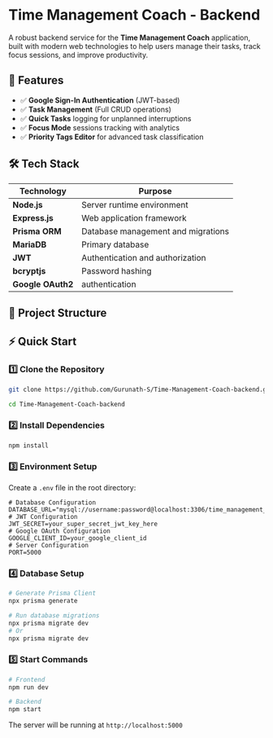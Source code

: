 # Time Management Coach - Backend

A robust backend service for the **Time Management Coach** application, built with modern web technologies to help users manage their tasks, track focus sessions, and improve productivity.

## 🚀 Features

- ✅ **Google Sign-In Authentication** (JWT-based)
- ✅ **Task Management** (Full CRUD operations)
- ✅ **Quick Tasks** logging for unplanned interruptions
- ✅ **Focus Mode** sessions tracking with analytics
- ✅ **Priority Tags Editor** for advanced task classification

## 🛠️ Tech Stack

| Technology | Purpose |
|------------|---------|
| **Node.js** | Server runtime environment |
| **Express.js** | Web application framework |
| **Prisma ORM** | Database management and migrations |
| **MariaDB** | Primary database |
| **JWT** | Authentication and authorization |
| **bcryptjs** | Password hashing |
| **Google OAuth2** | authentication |

## 📂 Project Structure

## ⚡ Quick Start
### 1️⃣ Clone the Repository

```bash
git clone https://github.com/Gurunath-S/Time-Management-Coach-backend.git

cd Time-Management-Coach-backend
```

### 2️⃣ Install Dependencies

```bash
npm install
```

### 3️⃣ Environment Setup

Create a `.env` file in the root directory:

```env
# Database Configuration
DATABASE_URL="mysql://username:password@localhost:3306/time_management_db"
# JWT Configuration
JWT_SECRET=your_super_secret_jwt_key_here
# Google OAuth Configuration
GOOGLE_CLIENT_ID=your_google_client_id
# Server Configuration
PORT=5000
```

### 4️⃣ Database Setup

```bash
# Generate Prisma Client
npx prisma generate

# Run database migrations
npx prisma migrate dev
# Or
npx prisma migrate dev
```

### 5️⃣ Start Commands
```bash
# Frontend
npm run dev
```
```bash
# Backend
npm start
```

The server will be running at `http://localhost:5000`
